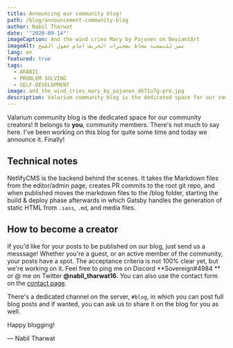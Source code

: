 ```yaml
---
title: Announcing our community blog!
path: /blog/announcement-community-blog
author: Nabil Tharwat
date: '"2020-09-14"'
imageCaption: And the wind cries Mary by Pajunen on DeviantArt
imageAlt: ممر للتمشية محاط بشجيرات الخريف امام حقول القمح
lang: en
featured: true
tags:
  - ARABIC
  - PROBLEM SOLVING
  - SELF-DEVELOPMENT
image: and_the_wind_cries_mary_by_pajunen_d671u7g-pre.jpg
description: Valarium community blog is the dedicated space for our community creators!
---
```

Valarium community blog is the dedicated space for our community creators! It belongs to **you**, community members. There's not much to say here. I've been working on this blog for quite some time and today we announce it. Finally! 

## Technical notes

NetlifyCMS is the backend behind the scenes. It takes the Markdown files from the editor/admin page, creates PR commits to the root git repo, and when published moves the markdown files to the /blog folder, starting the build & deploy phase afterwards in which Gatsby handles the generation of static HTML from `.sass`, `.md`, and media files. 

## How to become a creator
If you'd like for your posts to be published on our blog, just send us a messsage! Whether you're a guest, or an active member of the community, your posts have a spot. The acceptance criteria is not 100% clear yet, but we're working on it. Feel free to ping me on Discord **Sovereign#4984 ** or @ me on Twitter **@nabil_tharwat16**. You can also use the contact form on the [contact page](/contact).

There's a dedicated channel on the server, `#blog`, in which you can post full blog posts and if wanted, you can ask us to share it on the blog for you as well.

Happy blogging! 

— Nabil Tharwat